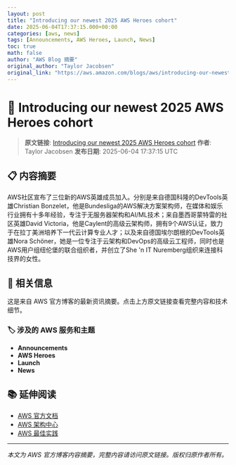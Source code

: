 ```yaml
---
layout: post
title: "Introducing our newest 2025 AWS Heroes cohort"
date: 2025-06-04T17:37:15.000+00:00
categories: [aws, news]
tags: [Announcements, AWS Heroes, Launch, News]
toc: true
math: false
author: "AWS Blog 摘要"
original_author: "Taylor Jacobsen"
original_link: "https://aws.amazon.com/blogs/aws/introducing-our-newest-2025-aws-heroes-cohort/"
---
```


# 📰 Introducing our newest 2025 AWS Heroes cohort

> **原文链接**: [Introducing our newest 2025 AWS Heroes cohort](https://aws.amazon.com/blogs/aws/introducing-our-newest-2025-aws-heroes-cohort/)
> **作者**: Taylor Jacobsen
> **发布日期**: 2025-06-04 17:37:15 UTC

## 📋 内容摘要

AWS社区宣布了三位新的AWS英雄成员加入。分别是来自德国科隆的DevTools英雄Christian Bonzelet，他是Bundesliga的AWS解决方案架构师，在媒体和娱乐行业拥有十多年经验，专注于无服务器架构和AI/ML技术；来自墨西哥蒙特雷的社区英雄David Victoria，他是Caylent的高级云架构师，拥有9个AWS认证，致力于在拉丁美洲培养下一代云计算专业人才；以及来自德国埃尔朗根的DevTools英雄Nora Schöner，她是一位专注于云架构和DevOps的高级云工程师，同时也是AWS用户组纽伦堡的联合组织者，并创立了She 'n IT Nuremberg组织来连接科技界的女性。

## 🔗 相关信息

这是来自 AWS 官方博客的最新资讯摘要。点击上方原文链接查看完整内容和技术细节。

### 🏷️ 涉及的 AWS 服务和主题

- **Announcements**
- **AWS Heroes**
- **Launch**
- **News**

## 📚 延伸阅读

- [AWS 官方文档](https://docs.aws.amazon.com/)
- [AWS 架构中心](https://aws.amazon.com/architecture/)
- [AWS 最佳实践](https://aws.amazon.com/architecture/well-architected/)

---

*本文为 AWS 官方博客内容摘要，完整内容请访问原文链接。版权归原作者所有。*